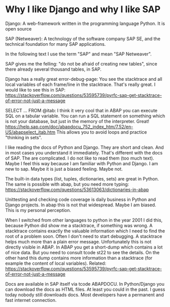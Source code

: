 # Why I like Django and why I like SAP


Django: A web-framework written in the programming language Python. It is open source

SAP (Netweaver): A technology of the software company SAP SE, and the technical foundation for many SAP applications.

In the following text I use the term "SAP" and mean "SAP Netweaver".

SAP gives me the felling: "do not be afraid of creating new tables", since there already several thousand tables, in SAP.


Django has a really great error-debug-page: You see the stacktrace and all local variables of each frame/line in the stacktrace. That's really great. I would like to see this in SAP: https://stackoverflow.com/questions/53595739/pyrfc-sap-get-stacktrace-of-error-not-just-a-message


SELECT ... FROM @itab: I think it very cool that in ABAP you can execute SQL on a tabular variable. You can run a SQL statement on something which is not your database, but just in the memory of the interpreter. Great! https://help.sap.com/doc/abapdocu_752_index_htm/7.52/en-US/abapselect_itab.htm This allows you to avoid loops and practice "thinking in sets".

I like reading the docs of Python and Django. They are short and clean. And in most cases you understand it immediately.
That's different with the docs of SAP. The are complicated. I do not like to read them (too much text).
Maybe I feel this way because I am familiar with Python and Django. I am new to sap. Maybe it is just a biased feeling. Maybe not.

The built-in data types (list, tuples, dictionaries, sets) are great in Python. The same is possible with abap, but you need more typing: https://stackoverflow.com/questions/53613063/dictionaries-in-abap


Unittesting and checking code coverage is daily business in Python and Django projects. In abap this is not that widespread. Maybe I am biased. This is my personal perception.

When I switched from other languages to python in the year 2001 I did this, because Python did show me a stacktrace, if something was wrong.
A stacktrace contains exactly the valuable information which I need to find the root of a problem soon. Often I don't need to start debugging. A stacktrace helps much more than a plain error message. Unfortunately this is not directly visible in ABAP.
In ABAP you get a short-dump which contains a lot of nice data. But you need to consult tcode st22 to see the details. On the other hand this dump contains more information than a stacktrace (for example the content of local variables). 
Related: https://stackoverflow.com/questions/53595739/pyrfc-sap-get-stacktrace-of-error-not-just-a-message

Docs are available in SAP itself via tcode ABAPDOCU. In Python/Django you can download the docs as HTML files. At least you could in the past. I guess today nobody still downloads docs. Most developers have a permanent and fast internet connection.

